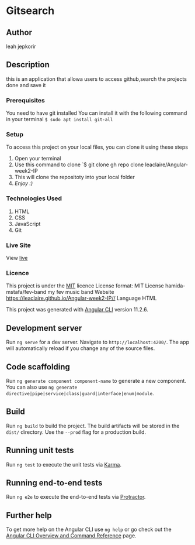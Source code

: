 # Gitsearch
## Author
leah jepkorir
## Description
this is an application that allowa users to access github,search the projects done and save it
### Prerequisites
You need to have git installed
You can install it with the following command in your terminal
`$ sudo apt install git-all`
### Setup
To access this project on your local files, you can clone it using these steps
1. Open your terminal
1. Use this command to clone `$ git clone gh repo clone leaclaire/Angular-week2-IP
1. This will clone the repositoty into your local folder
1. _Enjoy :)_
### Technologies Used
1. HTML
1. CSS
1. JavaScript
1. Git
### Live Site
View [live](https://leaclaire.github.io/Angular-week2-IP/)
### Licence
This project is under the  [MIT](LICENSE) licence
License format:
 MIT License
hamida-mstafa/fev-band
my fev music band
Website
https://leaclaire.github.io/Angular-week2-IP//
Language
HTML

This project was generated with [Angular CLI](https://github.com/angular/angular-cli) version 11.2.6.

## Development server

Run `ng serve` for a dev server. Navigate to `http://localhost:4200/`. The app will automatically reload if you change any of the source files.

## Code scaffolding

Run `ng generate component component-name` to generate a new component. You can also use `ng generate directive|pipe|service|class|guard|interface|enum|module`.

## Build

Run `ng build` to build the project. The build artifacts will be stored in the `dist/` directory. Use the `--prod` flag for a production build.

## Running unit tests

Run `ng test` to execute the unit tests via [Karma](https://karma-runner.github.io).

## Running end-to-end tests

Run `ng e2e` to execute the end-to-end tests via [Protractor](http://www.protractortest.org/).

## Further help

To get more help on the Angular CLI use `ng help` or go check out the [Angular CLI Overview and Command Reference](https://angular.io/cli) page.
